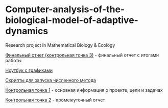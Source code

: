 # Computer-analysis-of-the-biological-model-of-adaptive-dynamics
Research project in Mathematical Biology &amp; Ecology

[Финальный отчет (контрольная точка 3)](https://github.com/netwasted/Computer-analysis-of-the-biological-model-of-adaptive-dynamics/blob/main/kt3_fix-%D0%BF%D0%BE%D0%B4%D0%BF%D0%B8%D1%81%D0%B0%D0%BD.pdf) - финальный отчет с итогами работы

[Ноутбук с графиками](https://github.com/netwasted/Computer-analysis-of-the-biological-model-of-adaptive-dynamics/blob/main/Plots.ipynb)

[Скрипты для запуска численного метода](https://github.com/netwasted/Computer-analysis-of-the-biological-model-of-adaptive-dynamics/tree/main/scripts)

[Контрольная точка 1](https://github.com/netwasted/Computer-analysis-of-the-biological-model-of-adaptive-dynamics/blob/main/KT1.pdf) - основная информация о проекте, цели и задачах

[Контрольная точка 2](https://github.com/netwasted/Computer-analysis-of-the-biological-model-of-adaptive-dynamics/blob/main/kt2.pdf) - промежуточный отчет
